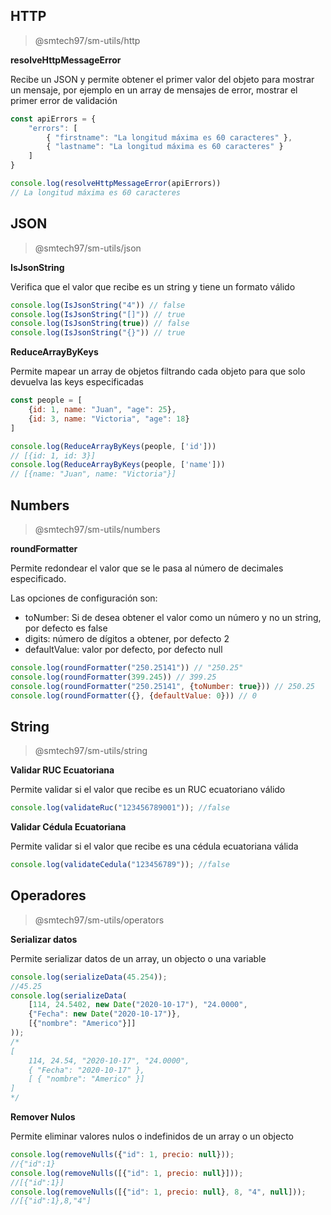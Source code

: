 ## HTTP

>@smtech97/sm-utils/http

**resolveHttpMessageError**

Recibe un JSON y permite obtener el primer valor del objeto para mostrar un mensaje, por ejemplo en un array de mensajes de error, mostrar el primer error de validación

```js
const apiErrors = {
    "errors": [
        { "firstname": "La longitud máxima es 60 caracteres" },
        { "lastname": "La longitud máxima es 60 caracteres" }
    ]
}

console.log(resolveHttpMessageError(apiErrors)) 
// La longitud máxima es 60 caracteres
```


## JSON

>@smtech97/sm-utils/json

**IsJsonString**

Verifica que el valor que recibe es un string y tiene un formato válido
```js
console.log(IsJsonString("4")) // false
console.log(IsJsonString("[]")) // true
console.log(IsJsonString(true)) // false
console.log(IsJsonString("{}")) // true
```

**ReduceArrayByKeys**

Permite mapear un array de objetos filtrando cada objeto para que solo devuelva las keys especificadas

```js
const people = [
    {id: 1, name: "Juan", "age": 25},
    {id: 3, name: "Victoria", "age": 18}
]

console.log(ReduceArrayByKeys(people, ['id'])) 
// [{id: 1, id: 3}]
console.log(ReduceArrayByKeys(people, ['name'])) 
// [{name: "Juan", name: "Victoria"}]
```

## Numbers

>@smtech97/sm-utils/numbers

**roundFormatter**

Permite redondear el valor que se le pasa al número de decimales especificado.

Las opciones de configuración son:

* toNumber: Si de desea obtener el valor como un número y no un string, por defecto es false
* digits: número de dígitos a obtener, por defecto 2
* defaultValue: valor por defecto, por defecto null

```js
console.log(roundFormatter("250.25141")) // "250.25" 
console.log(roundFormatter(399.245)) // 399.25 
console.log(roundFormatter("250.25141", {toNumber: true})) // 250.25 
console.log(roundFormatter({}, {defaultValue: 0})) // 0

```

## String

>@smtech97/sm-utils/string

**Validar RUC Ecuatoriana**

Permite validar si el valor que recibe es un RUC ecuatoriano válido

```js
console.log(validateRuc("123456789001")); //false
```

**Validar Cédula Ecuatoriana**

Permite validar si el valor que recibe es una cédula ecuatoriana válida

```js
console.log(validateCedula("123456789")); //false
```

## Operadores
>@smtech97/sm-utils/operators

**Serializar datos**

Permite serializar datos de un array, un objecto o una variable

```js
console.log(serializeData(45.254)); 
//45.25
console.log(serializeData(
    [114, 24.5402, new Date("2020-10-17"), "24.0000", 
    {"Fecha": new Date("2020-10-17")}, 
    [{"nombre": "Americo"}]]
)); 
/*
[
    114, 24.54, "2020-10-17", "24.0000",
    { "Fecha": "2020-10-17" },
    [ { "nombre": "Americo" }]
]
*/
```

**Remover Nulos**

Permite eliminar valores nulos o indefinidos de un array o un objecto

```js
console.log(removeNulls({"id": 1, precio: null})); 
//{"id":1}
console.log(removeNulls([{"id": 1, precio: null}])); 
//[{"id":1}]
console.log(removeNulls([{"id": 1, precio: null}, 8, "4", null])); 
//[{"id":1},8,"4"]
```